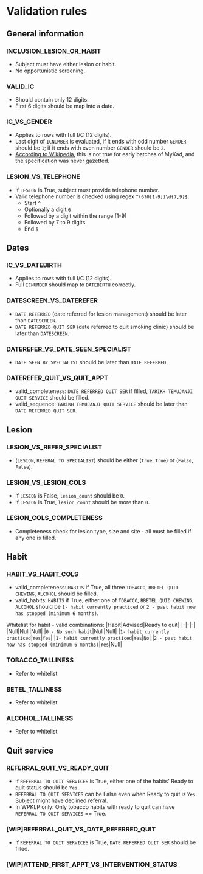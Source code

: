 # Validation rules

## General information

### INCLUSION_LESION_OR_HABIT
* Subject must have either lesion or habit.
* No opportunistic screening.

### VALID_IC
* Should contain only 12 digits.
* First 6 digits should be map into a date.

### IC_VS_GENDER
* Applies to rows with full I/C (12 digits).
* Last digit of `ICNUMBER` is evaluated, if it ends with odd number `GENDER` should be `1`; if it ends with even number `GENDER` should be `2`.
* [According to Wikipedia](https://en.wikipedia.org/wiki/Malaysian_identity_card#Structure_of_the_National_Registration_Identity_Card_Number_(NRIC)), this is not true for early batches of MyKad, and the specification was never gazetted.

### LESION_VS_TELEPHONE
* If `LESION` is True, subject must provide telephone number.
* Valid telephone number is checked using regex `^(6?0[1-9])\d{7,9}$`:
    * Start `^`
    * Optionally a digit `6`
    * Followed by a digit within the range [1-9]
    * Followed by 7 to 9 digits
    * End `$`

## Dates

### IC_VS_DATEBIRTH
* Applies to rows with full I/C (12 digits).
* Full `ICNUMBER` should map to `DATEBIRTH` correctly.

### DATESCREEN_VS_DATEREFER
* `DATE REFERRED` (date referred for lesion management) should be later than `DATESCREEN`.
* `DATE REFERRED QUIT SER` (date referred to quit smoking clinic) should be later than `DATESCREEN`.

### DATEREFER_VS_DATE_SEEN_SPECIALIST
* `DATE SEEN BY SPECIALIST` should be later than `DATE REFERRED`.

### DATEREFER_QUIT_VS_QUIT_APPT
* valid_completeness: `DATE REFERRED QUIT SER` if filled, `TARIKH TEMUJANJI QUIT SERVICE` should be filled.
* valid_sequence: `TARIKH TEMUJANJI QUIT SERVICE` should be later than `DATE REFERRED QUIT SER`.

## Lesion

### LESION_VS_REFER_SPECIALIST
* (`LESION`, `REFERAL TO SPECIALIST`) should be either (`True`, `True`) or (`False`, `False`).

### LESION_VS_LESION_COLS
* If `LESION` is False, `lesion_count` should be `0`.
* If `LESION` is True, `lesion_count` should be more than `0`.

### LESION_COLS_COMPLETENESS
* Completeness check for lesion type, size and site - all must be filled if any one is filled.

## Habit

### HABIT_VS_HABIT_COLS
* valid_completeness: `HABITS` if True, all three `TOBACCO`, `BBETEL QUID CHEWING`, `ALCOHOL` should be filled.
* valid_habits: `HABITS` if True, either one of `TOBACCO`, `BBETEL QUID CHEWING`, `ALCOHOL` should be `1- habit currently practiced` or `2 - past habit now has stopped (minimum 6 months)`.


Whitelist for habit - valid combinations:
|Habit|Advised|Ready to quit|
|-|-|-|
|Null|Null|Null|
|`0 - No such habit`|Null|Null|
|`1- habit currently practiced`|`Yes`|`Yes`|
|`1- habit currently practiced`|`Yes`|`No`|
|`2 - past habit now has stopped (minimum 6 months)`|`Yes`|Null|

### TOBACCO_TALLINESS
* Refer to whitelist

### BETEL_TALLINESS
* Refer to whitelist

### ALCOHOL_TALLINESS
* Refer to whitelist

## Quit service

### REFERRAL_QUIT_VS_READY_QUIT
* If `REFERRAL TO QUIT SERVICES` is True, either one of the habits' Ready to quit status should be `Yes`.
* `REFERRAL TO QUIT SERVICES` can be False even when Ready to quit is `Yes`. Subject might have declined referral.
* In WPKLP only: Only tobacco habits with ready to quit can have `REFERRAL TO QUIT SERVICES` == True.

### [WIP]REFERRAL_QUIT_VS_DATE_REFERRED_QUIT
* If `REFERRAL TO QUIT SERVICES` is True, `DATE REFERRED QUIT SER` should be filled.

### [WIP]ATTEND_FIRST_APPT_VS_INTERVENTION_STATUS


